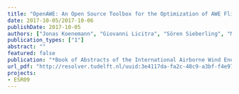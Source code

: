 ```yaml
---
title: "OpenAWE: An Open Source Toolbox for the Optimization of AWE Flight Trajectories"
date: 2017-10-05/2017-10-06
publishDate: 2017-10-05
authors: ["Jonas Koenemann", "Giovanni Licitra", "Sören Sieberling", "Moritz Diehl"]
publication_types: ["1"]
abstract: ""
featured: false
publication: "*Book of Abstracts of the International Airborne Wind Energy Conference (AWEC 2017)*"
url_pdf: "http://resolver.tudelft.nl/uuid:3e4117da-fa2c-48c9-a3bf-f4e97500fdc2"
projects:
- ESR09
---
```


